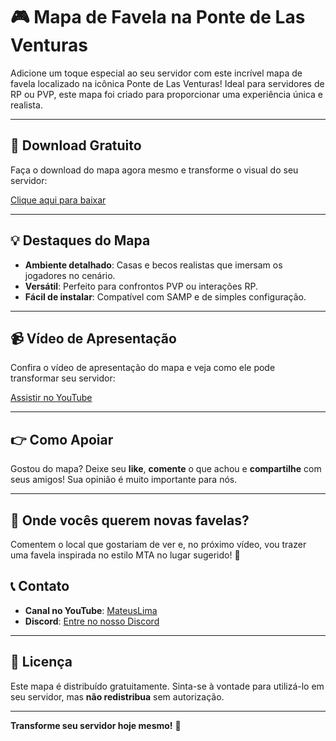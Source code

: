 # 🎮 Mapa de Favela na Ponte de Las Venturas

Adicione um toque especial ao seu servidor com este incrível mapa de favela localizado na icônica Ponte de Las Venturas! Ideal para servidores de RP ou PVP, este mapa foi criado para proporcionar uma experiência única e realista.

---

## 🔗 Download Gratuito

Faça o download do mapa agora mesmo e transforme o visual do seu servidor:

[Clique aqui para baixar](https://github.com/mateusdelimap/mapas/tree/main/Mapa-2)

---

## 💡 Destaques do Mapa

- **Ambiente detalhado**: Casas e becos realistas que imersam os jogadores no cenário.
- **Versátil**: Perfeito para confrontos PVP ou interações RP.
- **Fácil de instalar**: Compatível com SAMP e de simples configuração.

---

## 📹 Vídeo de Apresentação

Confira o vídeo de apresentação do mapa e veja como ele pode transformar seu servidor:

[Assistir no YouTube](https://youtu.be/gNvjgPARzJg)

---

## 👉 Como Apoiar

Gostou do mapa? Deixe seu **like**, **comente** o que achou e **compartilhe** com seus amigos! Sua opinião é muito importante para nós.

---

## 🚀 Onde vocês querem novas favelas?

Comentem o local que gostariam de ver e, no próximo vídeo, vou trazer uma favela inspirada no estilo MTA no lugar sugerido! 🚀  


## 📞 Contato

- **Canal no YouTube**: [MateusLima](https://www.youtube.com/@limamaper)
- **Discord**: [Entre no nosso Discord](https://discord.gg/JXebyAwmhY)

---

## 📄 Licença

Este mapa é distribuído gratuitamente. Sinta-se à vontade para utilizá-lo em seu servidor, mas **não redistribua** sem autorização.

---

**Transforme seu servidor hoje mesmo!** 🚀